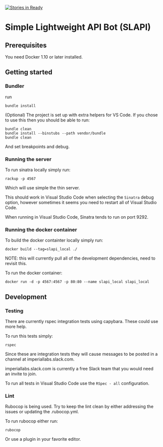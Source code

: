 [![Stories in Ready](https://badge.waffle.io/ImperialLabs/slapi.png?label=ready&title=Ready)](https://waffle.io/ImperialLabs/slapi)
# Simple Lightweight API Bot (SLAPI)


## Prerequisites
You need Docker 1.10 or later installed.

## Getting started

### Bundler

run

    bundle install

(Optional) The project is set up with extra helpers for VS Code.  If you chose to use this then you should be able to run:

    bundle clean
    bundle install --binstubs --path vendor/bundle
    bundle clean

And set breakpoints and debug.

### Running the server

To run sinatra locally simply run:

    rackup -p 4567

Which will use simple the thin server.

This should work in Visual Studio Code when selecting the `Sinatra` debug option, however sometimes it seems you need to restart all of Visual Studio Code.

When running in Visual Studio Code, Sinatra tends to run on port 9292.

### Running the docker container

To build the docker containter locally simply run:

    docker build --tag=slapi_local ./

NOTE: this will currently pull all of the development dependencies, need to revisit this.

To run the docker container:

    docker run -d -p 4567:4567 -p 80:80 --name slapi_local slapi_local

## Development

### Testing

There are currently rspec integration tests using capybara.  These could use more help.

To run this tests simply:

    rspec

Since these are integration tests they will cause messages to be posted in a channel at imperiallabs.slack.com.

imperiallabs.slack.com is currently a free Slack team that you would need an invite to join.

To run all tests in Visual Studio Code use the `RSpec - all` configuration.

### Lint

Rubocop is being used. Try to keep the lint clean by either addressing the issues or updating the .rubocop.yml.

To run rubocop either run:

    rubocop

Or use a plugin in your favorite editor.
